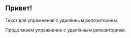 ## Привет!

Текст для упражнения с удалённым репозиторием.

Продолжаем упражнение с удалённым репозиторием.
